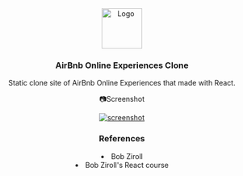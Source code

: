 <div align="center">
  <a href="https://github.com/tarikbzcoglu/airbnbclone">
    <img src="https://images.squarespace-cdn.com/content/v1/534da455e4b04f021dafe01f/1547574887928-4KL9XGHP8FKQEGNNFVH2/static1.squarespace-1.png?format=1000w" alt="Logo" width="80" height="80">
  </a>

<h3 align="center">AirBnb Online Experiences Clone </h3>

  <p align="center">
    Static clone site of AirBnb Online Experiences that made with React.
    <br />
  </p>
  📷Screenshot
  
  
  <a href="https://ibb.co/pjqxZHs"><img src="https://i.ibb.co/3mK7Wx8/screenshot.jpg" alt="screenshot" border="0" /></a>
  
  <h3>References</h3>
<li>Bob Ziroll</li>
<li>Bob Ziroll's React course</li>
</div>
